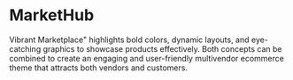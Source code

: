 # MarketHub
Vibrant Marketplace" highlights bold colors, dynamic layouts, and eye-catching graphics to showcase products effectively. Both concepts can be combined to create an engaging and user-friendly multivendor ecommerce theme that attracts both vendors and customers.
